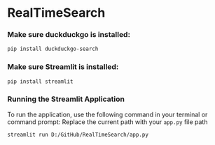 # RealTimeSearch

### Make sure duckduckgo is installed:

```bash
pip install duckduckgo-search
```

### Make sure Streamlit is installed:
```bash
pip install streamlit
```


### Running the Streamlit Application

To run the application, use the following command in your terminal or command prompt:
Replace the current path with your `app.py` file path
```bash
streamlit run D:/GitHub/RealTimeSearch/app.py

```







 

